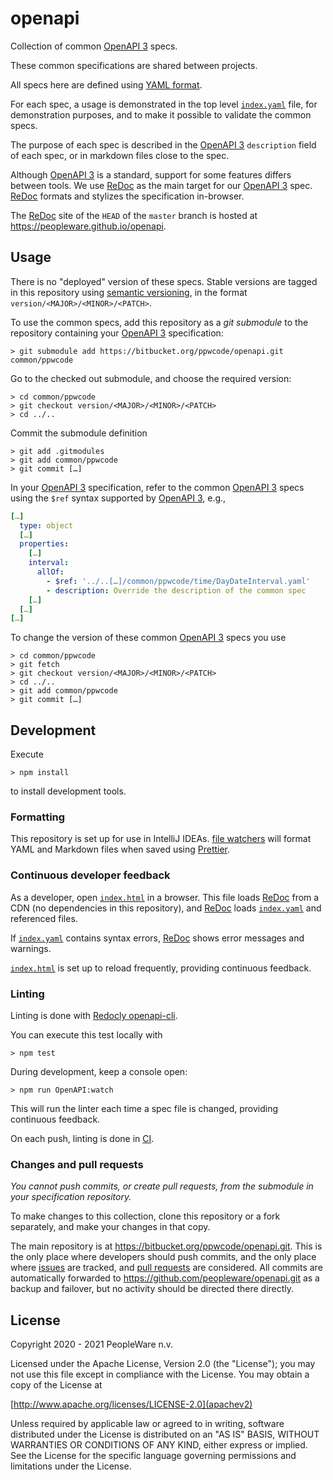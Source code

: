 # openapi

Collection of common [OpenAPI 3] specs.

These common specifications are shared between projects.

All specs here are defined using [YAML format].

For each spec, a usage is demonstrated in the top level [`index.yaml`] file, for demonstration purposes, and to make it
possible to validate the common specs.

The purpose of each spec is described in the [OpenAPI 3] `description` field of each spec, or in markdown files close to
the spec.

Although [OpenAPI 3] is a standard, support for some features differs between tools. We use [ReDoc] as the main target
for our [OpenAPI 3] spec. [ReDoc] formats and stylizes the specification in-browser.

The [ReDoc] site of the `HEAD` of the `master` branch is hosted at https://peopleware.github.io/openapi.

## Usage

There is no "deployed" version of these specs. Stable versions are tagged in this repository using [semantic
versioning], in the format `version/<MAJOR>/<MINOR>/<PATCH>`.

To use the common specs, add this repository as a _git submodule_ to the repository containing your [OpenAPI 3]
specification:

    > git submodule add https://bitbucket.org/ppwcode/openapi.git common/ppwcode

Go to the checked out submodule, and choose the required version:

    > cd common/ppwcode
    > git checkout version/<MAJOR>/<MINOR>/<PATCH>
    > cd ../..

Commit the submodule definition

    > git add .gitmodules
    > git add common/ppwcode
    > git commit […]

In your [OpenAPI 3] specification, refer to the common [OpenAPI 3] specs using the `$ref` syntax supported by [OpenAPI
3], e.g.,

```yaml
[…]
  type: object
  […]
  properties:
    […]
    interval:
      allOf:
        - $ref: '../..[…]/common/ppwcode/time/DayDateInterval.yaml'
        - description: Override the description of the common spec
    […]
  […]
[…]
```

To change the version of these common [OpenAPI 3] specs you use

    > cd common/ppwcode
    > git fetch
    > git checkout version/<MAJOR>/<MINOR>/<PATCH>
    > cd ../..
    > git add common/ppwcode
    > git commit […]

## Development

Execute

    > npm install

to install development tools.

### Formatting

This repository is set up for use in IntelliJ IDEAs. [file watchers] will format YAML and Markdown files when saved
using [Prettier].

### Continuous developer feedback

As a developer, open [`index.html`] in a browser. This file loads [ReDoc] from a CDN (no dependencies in this
repository), and [ReDoc] loads [`index.yaml`] and referenced files.

If [`index.yaml`] contains syntax errors, [ReDoc] shows error messages and warnings.

[`index.html`] is set up to reload frequently, providing continuous feedback.

### Linting

Linting is done with [Redocly openapi-cli].

You can execute this test locally with

    > npm test

During development, keep a console open:

    > npm run OpenAPI:watch

This will run the linter each time a spec file is changed, providing continuous feedback.

On each push, linting is done in [CI].

### Changes and pull requests

_You cannot push commits, or create pull requests, from the submodule in your specification repository._

To make changes to this collection, clone this repository or a fork separately, and make your changes in that copy.

The main repository is at https://bitbucket.org/ppwcode/openapi.git. This is the only place where developers should push
commits, and the only place where [issues](https://bitbucket.org/ppwcode/openapi/issues) are tracked, and
[pull requests](https://bitbucket.org/ppwcode/openapi/pull-requests/) are considered. All commits are automatically
forwarded to https://github.com/peopleware/openapi.git as a backup and failover, but no activity should be directed
there directly.

## License

Copyright 2020 - 2021 PeopleWare n.v.

Licensed under the Apache License, Version 2.0 (the "License"); you may not use this file except in compliance with the
License. You may obtain a copy of the License at

[http://www.apache.org/licenses/LICENSE-2.0](apachev2)

Unless required by applicable law or agreed to in writing, software distributed under the License is distributed on an
"AS IS" BASIS, WITHOUT WARRANTIES OR CONDITIONS OF ANY KIND, either express or implied. See the License for the specific
language governing permissions and limitations under the License.

[openapi 3]: http://spec.openapis.org/oas/v3.0.3
[yaml format]: http://spec.openapis.org/oas/v3.0.3#format
[`index.yaml`]: index.yaml
[`index.html`]: index.html
[semantic versioning]: https://semver.org/
[file watchers]: https://www.jetbrains.com/help/idea/using-file-watchers.html
[prettier]: https://www.npmjs.com/package/prettier
[ci]: bitbucket-pipelines.yml
[redoc]: https://github.com/Redocly/redoc
[redocly openapi-cli]: https://github.com/Redocly/openapi-cli
[apachev2]: LICENSE

